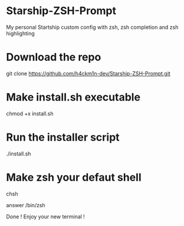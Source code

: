 # Starship-ZSH-Prompt
My personal Startship custom config with zsh, zsh completion and zsh highlighting


# Download the repo
git clone https://github.com/h4ckm1n-dev/Starship-ZSH-Prompt.git

# Make install.sh executable
chmod +x install.sh

# Run the installer script
./install.sh

# Make zsh your defaut shell

chsh

answer /bin/zsh

Done ! Enjoy your new terminal !
